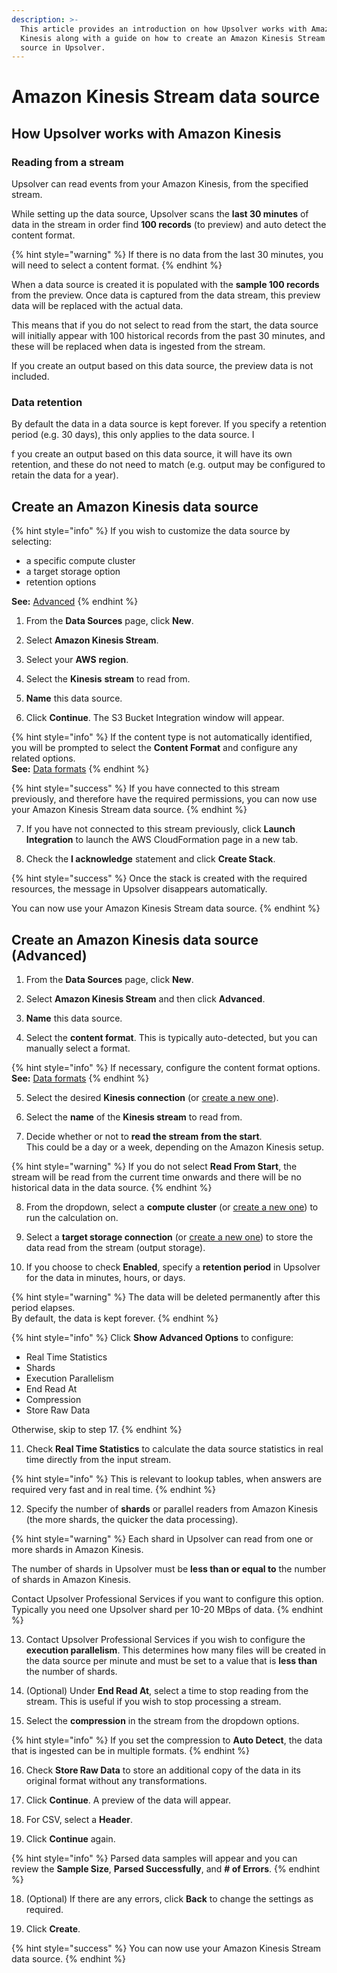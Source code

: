 ```yaml
---
description: >-
  This article provides an introduction on how Upsolver works with Amazon
  Kinesis along with a guide on how to create an Amazon Kinesis Stream data
  source in Upsolver.
---
```


# Amazon Kinesis Stream data source

## How Upsolver works with Amazon Kinesis

### Reading from a stream

Upsolver can read events from your Amazon Kinesis, from the specified stream.

While setting up the data source, Upsolver scans the **last 30 minutes** of data in the stream in order find **100 records** \(to preview\) and auto detect the content format. 

{% hint style="warning" %}
If there is no data from the last 30 minutes, you will need to select a content format.
{% endhint %}

When a data source is created it is populated with the **sample 100 records** from the preview. Once data is captured from the data stream, this preview data will be replaced with the actual data. 

This means that if you do not select to read from the start, the data source will initially appear with 100 historical records from the past 30 minutes, and these will be replaced when data is ingested from the stream. 

If you create an output based on this data source, the preview data is not included.

### Data retention

By default the data in a data source is kept forever. If you specify a retention period \(e.g. 30 days\), this only applies to the data source. I

f you create an output based on this data source, it will have its own retention, and these do not need to match \(e.g. output may be configured to retain the data for a year\).

## Create an Amazon Kinesis data source

{% hint style="info" %}
If you wish to customize the data source by selecting:

* a specific compute cluster
* a target storage option
* retention options

**See:** [Advanced](amazon-kinesis-stream-data-source.md#create-an-amazon-kinesis-data-source-advanced)
{% endhint %}

1. From the **Data Sources** page, click **New**.

2. Select **Amazon Kinesis Stream**.

3. Select your **AWS** **region**.

4. Select the **Kinesis** **stream** to read from.

5. **Name** this data source.

6. Click **Continue**. The S3 Bucket Integration window will appear.

{% hint style="info" %}
If the content type is not automatically identified, you will be prompted to select the **Content Format** and configure any related options.   
**See:** [Data formats](https://docs.upsolver.com/Content/Upsolver%20Software%20User%20Guide/Supported%20Data%20Formats.htm)
{% endhint %}

{% hint style="success" %}
If you have connected to this stream previously, and therefore have the required permissions, you can now use your Amazon Kinesis Stream data source.
{% endhint %}

7. If you have not connected to this stream previously, click **Launch Integration** to launch the AWS CloudFormation page in a new tab. 

8. Check the **I acknowledge** statement and click **Create Stack**. 

{% hint style="success" %}
Once the stack is created with the required resources, the message in Upsolver disappears automatically. 

You can now use your Amazon Kinesis Stream data source.
{% endhint %}

## Create an Amazon Kinesis data source \(Advanced\)

1. From the **Data Sources** page, click **New**.

2. Select **Amazon Kinesis Stream** and then click **Advanced**.

3. **Name** this data source.

4. Select the **content format**. This is typically auto-detected, but you can manually select a format. 

{% hint style="info" %}
If necessary, configure the content format options.   
**See:** [Data formats](../../getting-started/glossary/data-formats.md)
{% endhint %}

5. Select the desired **Kinesis connection** \(or [create a new one](../../administration/connections/amazon-kinesis.md)\).

6. Select the **name** of the **Kinesis stream** to read from.

7. Decide whether or not to **read the stream** **from the start**.  
This could be a day or a week, depending on the Amazon Kinesis setup. 

{% hint style="warning" %}
If you do not select **Read From Start**, the stream will be read from the current time onwards and there will be no historical data in the data source.
{% endhint %}

8. From the dropdown, select a **compute cluster** \(or [create a new one](../../administration/managing-clusters/cluster-types/adding-a-compute-cluster.md)\) to run the calculation on. 

9. Select a **target storage connection** \(or [create a new one](../../administration/connections/)\) to store the data read from the stream \(output storage\).

10. If you choose to check **Enabled**, specify a **retention period** in Upsolver for the data in minutes, hours, or days. 

{% hint style="warning" %}
The data will be deleted permanently after this period elapses.   
By default, the data is kept forever.
{% endhint %}

{% hint style="info" %}
Click **Show Advanced Options** to configure:

* Real Time Statistics
* Shards
* Execution Parallelism
* End Read At
* Compression
* Store Raw Data

Otherwise, skip to step 17.
{% endhint %}

11. Check **Real Time Statistics** to calculate the data source statistics in real time directly from the input stream.

{% hint style="info" %}
This is relevant to lookup tables, when answers are required very fast and in real time.
{% endhint %}

12. Specify the number of **shards** or parallel readers from Amazon Kinesis \(the more shards, the quicker the data processing\). 

{% hint style="warning" %}
Each shard in Upsolver can read from one or more shards in Amazon Kinesis. 

The number of shards in Upsolver must be **less than or equal to** the number of shards in Amazon Kinesis.

Contact Upsolver Professional Services if you want to configure this option. Typically you need one Upsolver shard per 10-20 MBps of data.
{% endhint %}

13. Contact Upsolver Professional Services if you wish to configure the **execution parallelism**. This determines how many files will be created in the data source per minute and must be set to a value that is **less than** the number of shards.

14. \(Optional\) Under **End Read At**, select a time to stop reading from the stream. This is useful if you wish to stop processing a stream.

15. Select the **compression** in the stream from the dropdown options. 

{% hint style="info" %}
If you set the compression to **Auto Detect**, the data that is ingested can be in multiple formats.
{% endhint %}

16. Check **Store Raw Data** to store an additional copy of the data in its original format without any transformations.

17. Click **Continue**. A preview of the data will appear.

18. For CSV, select a **Header**.

19. Click **Continue** again. 

{% hint style="info" %}
Parsed data samples will appear and you can review the **Sample Size**, **Parsed Successfully**, and **\# of Errors**.
{% endhint %}

18. \(Optional\) If there are any errors, click **Back** to change the settings as required.

19. Click **Create**.

{% hint style="success" %}
You can now use your Amazon Kinesis Stream data source.
{% endhint %}

